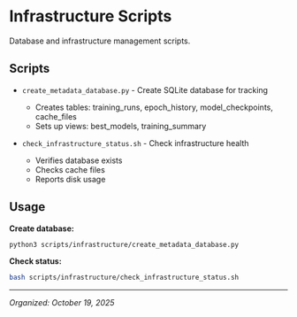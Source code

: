 # Infrastructure Scripts

Database and infrastructure management scripts.

## Scripts

- `create_metadata_database.py` - Create SQLite database for tracking
  - Creates tables: training_runs, epoch_history, model_checkpoints, cache_files
  - Sets up views: best_models, training_summary
  
- `check_infrastructure_status.sh` - Check infrastructure health
  - Verifies database exists
  - Checks cache files
  - Reports disk usage

## Usage

**Create database:**
```bash
python3 scripts/infrastructure/create_metadata_database.py
```

**Check status:**
```bash
bash scripts/infrastructure/check_infrastructure_status.sh
```

---
*Organized: October 19, 2025*
